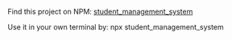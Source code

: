 Find this project on NPM: [student_management_system](https://www.npmjs.com/package/student_management_system)

Use it in your own terminal by: npx student_management_system